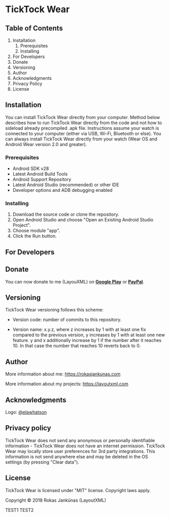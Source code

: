 # TickTock Wear

<description>

<url>

<screenshots>

## Table of Contents
<change to URLS>

1. Installation
    1. Prerequisites
    2. Installing
2. For Developers
3. Donate
4. Versioning
5. Author
6. Acknowledgments
7. Privacy Policy
8. License

## Installation

You can install TickTock Wear directly from your computer. Method below describes how to run TickTock Wear directly from the code and not how to sideload already precompiled .apk file. Instructions assume your watch is connected to your computer (either via USB, Wi-Fi, Bluetooth or else). You can always install TickTock Wear directly from your watch (Wear OS and Android Wear version 2.0 and greater).

### Prerequisites

* Android SDK v28
* Latest Android Build Tools
* Android Support Repository
* Latest Android Studio (recommended) or other IDE
* Developer options and ADB debugging enabled

### Installing

1. Download the source code or clone the repository.
2. Open Android Studio and choose "Open an Existing Android Studio Project".
3. Choose module "app".
4. Click the Run button.

## For Developers

<add instructions on what can be done and how>
<permissions>

## Donate
You can now donate to me (LayouXML) on **[Google Play](https://play.google.com/store/apps/details?id=com.layoutxml.support)** or **[PayPal](https://www.paypal.me/RJankunas)**.

## Versioning

TickTock Wear versioning follows this scheme:

* Version code: number of commits to this repository.

* Version name: x.y.z, where z increases by 1 with at least one fix compared to the previous version, y increases by 1 with at least one new feature. y and x additionally increase by 1 if the number after it reaches 10. In that case the number that reaches 10 reverts back to 0.

## Author

More information about me: https://rokasjankunas.com

More information about my projects: https://layoutxml.com

## Acknowledgments

Logo: [@elawhatson](https://github.com/elawhatson)

## Privacy policy

TickTock Wear does not send any anonymous or personally identifiable information - TickTock Wear does not have an internet permission. TickTock Wear may locally store user preferences for 3rd party integrations. This information is not send anywhere else and may be deleted in the OS settings (by pressing "Clear data").

## License

TickTock Wear is licensed under "MIT" license. Copyright laws apply.

Copyright © 2018 Rokas Jankūnas (LayoutXML)

TEST1
TEST2
